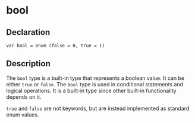 # bool

## Declaration

```
var bool = enum (false = 0, true = 1)
```

## Description
The `bool` type is a built-in type that represents a boolean value. It can be either `true` or `false`. The `bool` type is used in conditional statements and logical operations. It is a built-in type since other built-in functionality depends on it.

`true` and `false` are not keywords, but are instead implemented as standard enum values.




